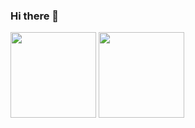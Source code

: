 ### Hi there 👋

<!--
**a6678696/a6678696** is a ✨ _special_ ✨ repository because its `README.md` (this file) appears on your GitHub profile.

Here are some ideas to get you started:

- 🔭 I’m currently working on ...
- 🌱 I’m currently learning ...
- 👯 I’m looking to collaborate on ...
- 🤔 I’m looking for help with ...
- 💬 Ask me about ...
- 📫 How to reach me: ...
- 😄 Pronouns: ...
- ⚡ Fun fact: ...
-->

<img align="" height="137px" src="https://github-readme-stats.vercel.app/api?username=a6678696&hide_title=true&hide_border=true&show_icons=true&include_all_commits=true&line_height=21&theme=github&locale=cn" />
<img align="" height="137px" src="https://github-readme-stats.vercel.app/api/top-langs/?username=a6678696&hide_title=true&hide_border=true&layout=compact&theme=github&locale=cn" />
